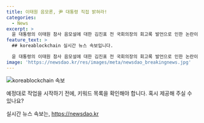 ```yaml
---
title: 이태원 음모론, 尹 대통령 직접 밝혀라!
categories:
  - News
excerpt: >
  윤 대통령의 이태원 참사 음모설에 대한 김진표 전 국회의장의 회고록 발언으로 인한 논란이 확산되고 있습니다. 더불어민주당과 야당은 이에 대한 입장을 강화하고 있으며, 대통령의 발언 진위 여부에 대한 요구가 높아지고 있습니다. 야당은 김 전 의장을 향한 비판을 강화하고 있는 가운데, 민주당은 윤 대통령의 발언을 뒷받침하는 추가 증언을 내세우고 있습니다. 이에 대한 논란으로 한동훈 후보는 대통령을 엄호하며, 여권 일각에서는 대통령실의 더 적극적인 대응을 요구하는 목소리가 나오고 있습니다.
feature_text: >
  ## koreablockchain 실시간 뉴스 속보입니다.

  윤 대통령의 이태원 참사 음모설에 대한 김진표 전 국회의장의 회고록 발언으로 인한 논란이 확산되고 있습니다. 더불어민주당과 야당은 이에 대한 입장을 강화하고 있으며, 대통령의 발언 진위 여부에 대한 요구가 높아지고 있습니다. 야당은 김 전 의장을 향한 비판을 강화하고 있는 가운데, 민주당은 윤 대통령의 발언을 뒷받침하는 추가 증언을 내세우고 있습니다. 이에 대한 논란으로 한동훈 후보는 대통령을 엄호하며, 여권 일각에서는 대통령실의 더 적극적인 대응을 요구하는 목소리가 나오고 있습니다.
image: 'https://newsdao.kr/res/images/meta/newsdao_breakingnews.jpg'
---
```


<p><img src="https://newsdao.kr/res/images/meta/newsdao_breakingnews.jpg" alt="koreablockchain 속보" /></p>

<p>예정대로 작업을 시작하기 전에, 키워드 목록을 확인해야 합니다. 혹시 제공해 주실 수 있나요?</p>
실시간 뉴스 속보는, <a href="https://newsdao.kr" rel="dofollow">https://newsdao.kr</a>


